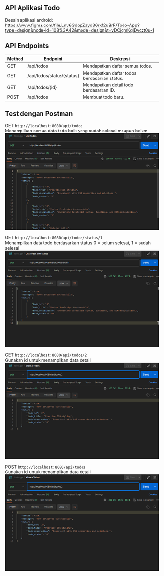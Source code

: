 ## API Aplikasi Todo

Desain aplikasi android:<br/>
https://www.figma.com/file/Lnv6GdopZayd36rxf2uBrF/Todo-App?type=design&node-id=108%3A42&mode=design&t=vDCjqmKqlDvczt0u-1

## API Endpoints

| Method | Endpoint                   | Deskripsi                                    |
| ------ | -------------------------- | -------------------------------------------- |
| GET    | /api/todos                 | Mendapatkan daftar semua todos.              |
| GET    | /api/todos/status/{status} | Mendapatkan daftar todos berdasarkan status. |
| GET    | /api/todos/{id}            | Mendapatkan detail todo berdasarkan ID.      |
| POST   | /api/todos                 | Membuat todo baru.                           |

## Test dengan Postman

GET `http://localhost:8080/api/todos`<br/>
Menampilkan semua data todo baik yang sudah selesai maupun belum
![list-todos](dokumentasi/list-todos.png)

GET `http://localhost:8080/api/todos/status/1`<br/>
Menampilkan data todo berdasarkan status 0 = belum selesai, 1 = sudah selesai
![list-todos-with-status](dokumentasi/list-todos-with-status.png)

GET `http://localhost:8080/api/todos/2`<br/>
Gunakan id untuk menampilkan data detail
![view-todo-by-id](dokumentasi/view-a-todo.png)

POST `http://localhost:8080/api/todos`<br/>
Gunakan id untuk menampilkan data detail
![create-a-todo](dokumentasi/view-a-todo.png)
